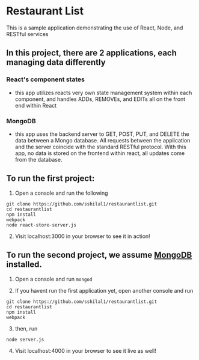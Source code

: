 # Restaurant List
This is a sample application demonstrating the use of React, Node, and RESTful services

## In this project, there are 2 applications, each managing data differently

### React's component states
- this app utilizes reacts very own state management system within each component, and handles ADDs, REMOVEs, and EDITs all on the front end within React

### MongoDB
- this app uses the backend server to GET, POST, PUT, and DELETE the data between a Mongo database. All requests between the application and the server coincide with the standard RESTful protocol. With this app, no data is stored on the frontend within react, all updates come from the database.

## To run the first project:
1. Open a console and run the following
```
git clone https://github.com/sshilal1/restaurantlist.git
cd restaurantlist
npm install
webpack
node react-store-server.js
```
2. Visit localhost:3000 in your browser to see it in action!


## To run the second project, we assume [MongoDB](https://www.mongodb.com/) installed.
1. Open a console and run `mongod`

2. If you havent run the first application yet, open another console and run
```
git clone https://github.com/sshilal1/restaurantlist.git
cd restaurantlist
npm install
webpack
```
3. then, run
```
node server.js
```
4. Visit localhost:4000 in your browser to see it live as well!
